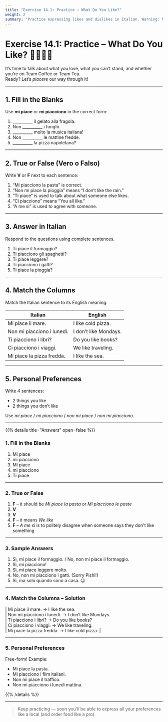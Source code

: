 ```yaml
---
title: "Exercise 14.1: Practice – What Do You Like?"
weight: 2
summary: "Practice expressing likes and dislikes in Italian. Warning: May cause sudden cravings for gelato."
---
```


# Exercise 14.1: Practice – What Do You Like? 🍕🎶🙅‍♂️

It’s time to talk about what you love, what you can’t stand, and whether you’re on Team Coffee or Team Tea.  
Ready? Let’s *piacere* our way through it!

---

## 1. Fill in the Blanks

Use **mi piace** or **mi piacciono** in the correct form:

1. __________ il gelato alla fragola.  
2. Non __________ i funghi.  
3. __________ molto la musica italiana!  
4. Non __________ le mattine fredde.  
5. __________ la pizza napoletana?

---

## 2. True or False (Vero o Falso)

Write **V** or **F** next to each sentence:

1. “Mi piacciono la pasta” is correct.  
2. “Non mi piace la pioggia” means “I don’t like the rain.”  
3. “Ti piace” is used to talk about what someone else likes.  
4. “Ci piacciono” means “You all like.”  
5. “A me sì” is used to agree with someone.

---

## 3. Answer in Italian

Respond to the questions using complete sentences.

1. Ti piace il formaggio?  
2. Ti piacciono gli spaghetti?  
3. Ti piace leggere?  
4. Ti piacciono i gatti?  
5. Ti piace la pioggia?

---

## 4. Match the Columns

Match the Italian sentence to its English meaning.

| Italian                                | English                            |
|----------------------------------------|-------------------------------------|
| Mi piace il mare.                      | I like cold pizza.                 |
| Non mi piacciono i lunedì.             | I don’t like Mondays.             |
| Ti piacciono i libri?                  | Do you like books?                |
| Ci piacciono i viaggi.                 | We like traveling.                |
| Mi piace la pizza fredda.             | I like the sea.                   |

---

## 5. Personal Preferences

Write 4 sentences:

- 2 things you like  
- 2 things you don’t like  

Use *mi piace* / *mi piacciono* / *non mi piace* / *non mi piacciono*.

---

{{% details title="Answers" open=false %}}

### 1. Fill in the Blanks

1. Mi piace  
2. mi piacciono  
3. Mi piace  
4. mi piacciono  
5. Ti piace

---

### 2. True or False

1. **F** – it should be *Mi piace la pasta* or *Mi piacciono le paste*  
2. **V**  
3. **V**  
4. **F** – it means *We like*  
5. **F** – *A me sì* is to politely disagree when someone says they don't like something

---

### 3. Sample Answers

1. Sì, mi piace il formaggio. / No, non mi piace il formaggio.  
2. Sì, mi piacciono!  
3. Sì, mi piace leggere molto.  
4. No, non mi piacciono i gatti. (Sorry Pishi!)  
5. Sì, ma solo quando sono a casa. 😉

---

### 4. Match the Columns – Solution

| Mi piace il mare. → I like the sea.  
| Non mi piacciono i lunedì. → I don’t like Mondays.  
| Ti piacciono i libri? → Do you like books?  
| Ci piacciono i viaggi. → We like traveling.  
| Mi piace la pizza fredda. → I like cold pizza. |

---

### 5. Personal Preferences

Free-form! Example:  
- Mi piace la pasta.  
- Mi piacciono i film italiani.  
- Non mi piace il traffico.  
- Non mi piacciono i lunedì mattina.

{{% /details %}}

---

> Keep practicing — soon you’ll be able to express all your preferences like a local (and order food like a pro).
